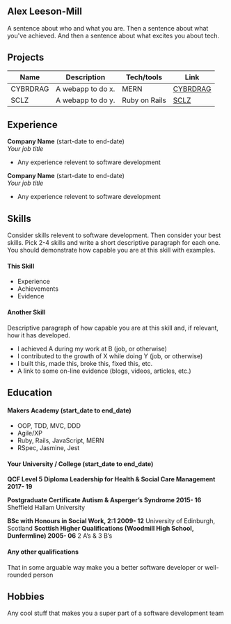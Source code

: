 ## Alex Leeson-Mill

A sentence about who and what you are. Then a sentence about what you've achieved. And then a sentence about what excites you about tech.

## Projects

| Name                         | Description       | Tech/tools        | Link       |
| ---------------------------- | ----------------- | ----------------- | ---------- |
| CYBRDRAG                     | A webapp to do x. | MERN              | [CYBRDRAG](https://github.com/ehwus/cybrdrag)          |
| SCLZ                         | A webapp to do y. | Ruby on Rails     | [SCLZ](https://github.com/alexleesonmill/acebook-SCLZ)           |

## Experience

**Company Name** (start-date to end-date)  
_Your job title_

- Any experience relevent to software development

**Company Name** (start-date to end-date)  
_Your job title_

- Any experience relevent to software development

## Skills

Consider skills relevent to software development. Then consider your best skills. Pick 2-4 skills and write a short descriptive paragraph for each one. You should demonstrate how capable you are at this skill with examples.

#### This Skill

- Experience
- Achievements
- Evidence

#### Another Skill

Descriptive paragraph of how capable you are at this skill and, if relevant, how it has developed.

- I achieved A during my work at B (job, or otherwise)
- I contributed to the growth of X while doing Y (job, or otherwise)
- I built this, made this, broke this, fixed this, etc.
- A link to some on-line evidence (blogs, videos, articles, etc.)

## Education

#### Makers Academy (start_date to end_date)

- OOP, TDD, MVC, DDD
- Agile/XP
- Ruby, Rails, JavaScript, MERN
- RSpec, Jasmine, Jest

#### Your University / College (start_date to end_date)
**QCF Level 5 Diploma Leadership for Health & Social Care Management 2017- 19**

**Postgraduate Certificate Autism & Asperger’s Syndrome	2015- 16**
Sheffield Hallam University

**BSc with Honours in Social Work, 2:1 2009- 12**
University of Edinburgh, Scotland
**Scottish Higher Qualifications (Woodmill High School, Dunfermline) 2005- 06**
2 A’s & 3 B’s

#### Any other qualifications

That in some arguable way make you a better software developer or well-rounded person

## Hobbies

Any cool stuff that makes you a super part of a software development team
